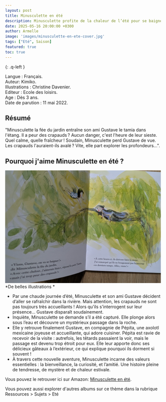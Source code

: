 ```yaml
---
layout: post
title: Minusculette en été
description: Minusculette profite de la chaleur de l’été pour se baigner… mais rien ne se passe jamais tout à fait comme prévu !
date: 2025-05-16 20:00:00 +0300
author: Armelle
image: 'images/minusculette-en-ete-cover.jpg'
tags: ["Eté", Saison]
featured: true
toc: true
---
```


{: .q-left }

Langue : Français.                      
Auteur: Kimiko.    
Illustrations : Christine Davenier.                                  
Editeur : Ecole des loisirs.          
Age : Dès 3 ans.      
Date de parution : 11 mai 2022. 

## Résumé

"Minusculette la fée du jardin entraîne son ami Gustave le tamia dans l'étang. Il a peur des crapauds ? Aucun danger, c'est l'heure de leur sieste. Quel calme, quelle fraîcheur ! Soudain, Minusculette perd Gustave de vue. Les crapauds l'auraient-ils avalé ? Vite, elle part explorer les profondeurs...".

## Pourquoi j'aime Minusculette en été ?

![De belles illustrations](images/minusculette-en-ete-int.jpg)
*De belles illustrations *
- Par une chaude journée d’été, Minusculette et son ami Gustave décident d’aller se rafraîchir dans la rivière. Mais attention, les crapauds ne sont pas toujours très accueillants ! Alors qu’ils s’interrogent sur leur présence… Gustave disparaît soudainement.
- Inquiète, Minusculette se demande s’il a été capturé. Elle plonge alors sous l’eau et découvre un mystérieux passage dans la roche.
- Elle y retrouve finalement Gustave, en compagnie de Pépita, une axolotl mexicaine joyeuse et accueillante, qui adore cuisiner. Pépita est ravie de recevoir de la visite : autrefois, les têtards passaient la voir, mais le passage est devenu trop étroit pour eux. Elle leur apporte donc ses délicieux gâteaux à l’extérieur, ce qui explique pourquoi ils dorment si souvent !
- À travers cette nouvelle aventure, Minusculette incarne des valeurs essentielles : la bienveillance, la curiosité, et l’amitié. Une histoire pleine de tendresse, de mystère et de chaleur estivale.

Vous pouvez le retrouver ici sur Amazon: [Minusculette en été](https://amzn.to/4jS2NY8). 

Vous pouvez aussi explorer d'autres albums sur ce thème dans la rubrique Ressources > Sujets > Eté